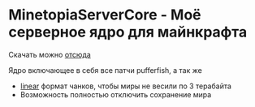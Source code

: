 # MinetopiaServerCore - Моё серверное ядро для майнкрафта
Скачать можно [отсюда](https://jenkins.spliterash.ru/job/public/job/MinetopiaServerCore/)

Ядро включающее в себя все патчи pufferfish, а так же
* [linear](https://github.com/xymb-endcrystalme/LinearRegionFileFormatTools) формат чанков, чтобы миры не весили по 3 терабайта
* Возможность полностью отключить сохранение мира
